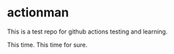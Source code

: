 # actionman

This is a test repo for github actions testing and learning.

This time. This time for sure.

